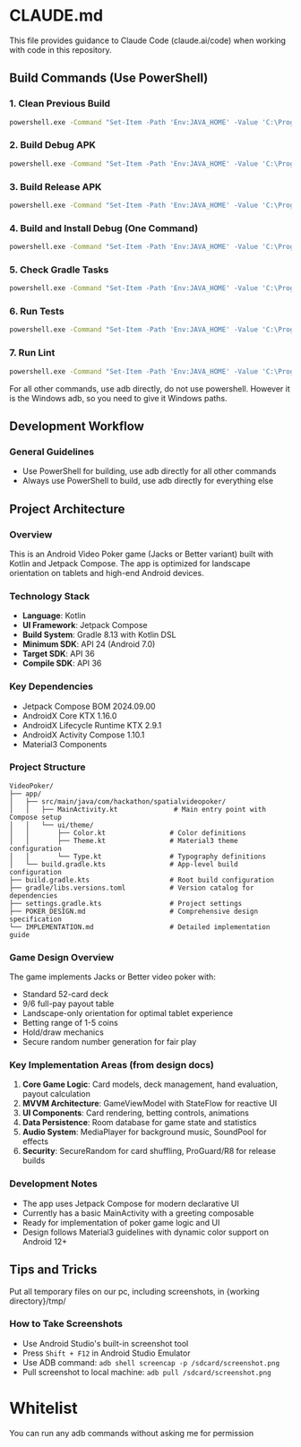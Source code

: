 # CLAUDE.md

This file provides guidance to Claude Code (claude.ai/code) when working with code in this repository.

## Build Commands (Use PowerShell)

### 1. Clean Previous Build
```bash
powershell.exe -Command "Set-Item -Path 'Env:JAVA_HOME' -Value 'C:\Program Files\Android\Android Studio\jbr'; cd 'C:\Users\joepaley\AndroidStudioProjects\VideoPoker'; .\gradlew.bat clean"
```

### 2. Build Debug APK
```bash
powershell.exe -Command "Set-Item -Path 'Env:JAVA_HOME' -Value 'C:\Program Files\Android\Android Studio\jbr'; cd 'C:\Users\joepaley\AndroidStudioProjects\VideoPoker'; .\gradlew.bat assembleDebug"
```

### 3. Build Release APK
```bash
powershell.exe -Command "Set-Item -Path 'Env:JAVA_HOME' -Value 'C:\Program Files\Android\Android Studio\jbr'; cd 'C:\Users\joepaley\AndroidStudioProjects\VideoPoker'; .\gradlew.bat assembleRelease"
```

### 4. Build and Install Debug (One Command)
```bash
powershell.exe -Command "Set-Item -Path 'Env:JAVA_HOME' -Value 'C:\Program Files\Android\Android Studio\jbr'; cd 'C:\Users\joepaley\AndroidStudioProjects\VideoPoker'; .\gradlew.bat installDebug"
```

### 5. Check Gradle Tasks
```bash
powershell.exe -Command "Set-Item -Path 'Env:JAVA_HOME' -Value 'C:\Program Files\Android\Android Studio\jbr'; cd 'C:\Users\joepaley\AndroidStudioProjects\VideoPoker'; .\gradlew.bat tasks"
```

### 6. Run Tests
```bash
powershell.exe -Command "Set-Item -Path 'Env:JAVA_HOME' -Value 'C:\Program Files\Android\Android Studio\jbr'; cd 'C:\Users\joepaley\AndroidStudioProjects\VideoPoker'; .\gradlew.bat test"
```

### 7. Run Lint
```bash
powershell.exe -Command "Set-Item -Path 'Env:JAVA_HOME' -Value 'C:\Program Files\Android\Android Studio\jbr'; cd 'C:\Users\joepaley\AndroidStudioProjects\VideoPoker'; .\gradlew.bat lint"
```

For all other commands, use adb directly, do not use powershell.  However it is the Windows adb, so you need to give it Windows paths.


## Development Workflow

### General Guidelines
- Use PowerShell for building, use adb directly for all other commands
- Always use PowerShell to build, use adb directly for everything else

## Project Architecture

### Overview
This is an Android Video Poker game (Jacks or Better variant) built with Kotlin and Jetpack Compose. The app is optimized for landscape orientation on tablets and high-end Android devices.

### Technology Stack
- **Language**: Kotlin
- **UI Framework**: Jetpack Compose
- **Build System**: Gradle 8.13 with Kotlin DSL
- **Minimum SDK**: API 24 (Android 7.0)
- **Target SDK**: API 36
- **Compile SDK**: API 36

### Key Dependencies
- Jetpack Compose BOM 2024.09.00
- AndroidX Core KTX 1.16.0
- AndroidX Lifecycle Runtime KTX 2.9.1
- AndroidX Activity Compose 1.10.1
- Material3 Components

### Project Structure
```
VideoPoker/
├── app/
│   ├── src/main/java/com/hackathon/spatialvideopoker/
│   │   ├── MainActivity.kt              # Main entry point with Compose setup
│   │   └── ui/theme/
│   │       ├── Color.kt                # Color definitions
│   │       ├── Theme.kt                # Material3 theme configuration
│   │       └── Type.kt                 # Typography definitions
│   └── build.gradle.kts                # App-level build configuration
├── build.gradle.kts                    # Root build configuration
├── gradle/libs.versions.toml           # Version catalog for dependencies
├── settings.gradle.kts                 # Project settings
├── POKER_DESIGN.md                     # Comprehensive design specification
└── IMPLEMENTATION.md                   # Detailed implementation guide
```

### Game Design Overview
The game implements Jacks or Better video poker with:
- Standard 52-card deck
- 9/6 full-pay payout table
- Landscape-only orientation for optimal tablet experience
- Betting range of 1-5 coins
- Hold/draw mechanics
- Secure random number generation for fair play

### Key Implementation Areas (from design docs)
1. **Core Game Logic**: Card models, deck management, hand evaluation, payout calculation
2. **MVVM Architecture**: GameViewModel with StateFlow for reactive UI
3. **UI Components**: Card rendering, betting controls, animations
4. **Data Persistence**: Room database for game state and statistics
5. **Audio System**: MediaPlayer for background music, SoundPool for effects
6. **Security**: SecureRandom for card shuffling, ProGuard/R8 for release builds

### Development Notes
- The app uses Jetpack Compose for modern declarative UI
- Currently has a basic MainActivity with a greeting composable
- Ready for implementation of poker game logic and UI
- Design follows Material3 guidelines with dynamic color support on Android 12+

## Tips and Tricks

Put all temporary files on our pc, including screenshots, in {working directory}/tmp/

### How to Take Screenshots
- Use Android Studio's built-in screenshot tool
- Press `Shift + F12` in Android Studio Emulator
- Use ADB command: `adb shell screencap -p /sdcard/screenshot.png`
- Pull screenshot to local machine: `adb pull /sdcard/screenshot.png`

# Whitelist ##

You can run any adb commands without asking me for permission
